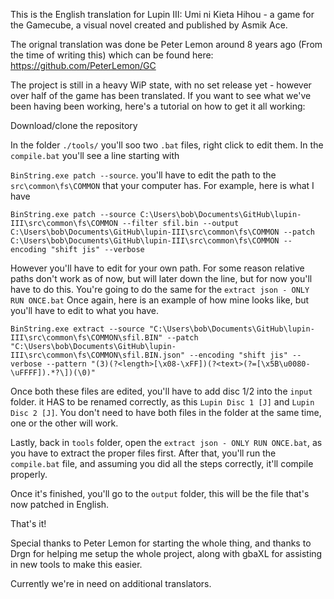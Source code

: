 This is the English translation for Lupin III: Umi ni Kieta Hihou - a game for the Gamecube, a visual novel created and published by Asmik Ace.

The orignal translation was done be Peter Lemon around 8 years ago (From the time of writing this) which can be found here: https://github.com/PeterLemon/GC

The project is still in a heavy WiP state, with no set release yet - however over half of the game has been translated. If you want to see what we've been having been working, here's a tutorial on how to get it all working:


Download/clone the repository

In the folder `./tools/` you'll soo two `.bat` files, right click to edit them. In the `compile.bat` you'll see a line starting with

`BinString.exe patch --source`. you'll have to edit the path to the `src\common\fs\COMMON` that your computer has. For example, here is what I have

`BinString.exe patch --source C:\Users\bob\Documents\GitHub\lupin-III\src\common\fs\COMMON --filter sfil.bin --output C:\Users\bob\Documents\GitHub\lupin-III\src\common\fs\COMMON --patch C:\Users\bob\Documents\GitHub\lupin-III\src\common\fs\COMMON --encoding "shift jis" --verbose` 

However you'll have to edit for your own path. For some reason relative paths don't work as of now, but will later down the line, but for now you'll have to do this. You're going to do the same for the `extract json - ONLY RUN ONCE.bat` Once again, here is an example of how mine looks like, but you'll have to edit to what you have.

`BinString.exe extract --source "C:\Users\bob\Documents\GitHub\lupin-III\src\common\fs\COMMON\sfil.BIN" --patch "C:\Users\bob\Documents\GitHub\lupin-III\src\common\fs\COMMON\sfil.BIN.json" --encoding "shift jis" --verbose --pattern "(3)(?<length>[\x08-\xFF])(?<text>(?=[\x5B\u0080-\uFFFF]).*?\])(\0)"`

Once both these files are edited, you'll have to add disc 1/2 into the `input` folder. it HAS to be renamed correctly, as this `Lupin Disc 1 [J]` and `Lupin Disc 2 [J]`. You don't need to have both files in the folder at the same time, one or the other will work. 

Lastly, back in `tools` folder, open the `extract json - ONLY RUN ONCE.bat`, as you have to extract the proper files first. After that, you'll run the `compile.bat` file, and assuming you did all the steps correctly, it'll compile properly.

Once it's finished, you'll go to the `output` folder, this will be the file that's now patched in English. 

That's it! 

Special thanks to Peter Lemon for starting the whole thing, and thanks to Drgn for helping me setup the whole project, along with gbaXL for assisting in new tools to make this easier.

Currently we're in need on additional translators.
